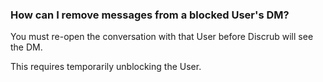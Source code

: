 ### How can I remove messages from a blocked User's DM?

You must re-open the conversation with that User before Discrub will see the DM.

This requires temporarily unblocking the User.
